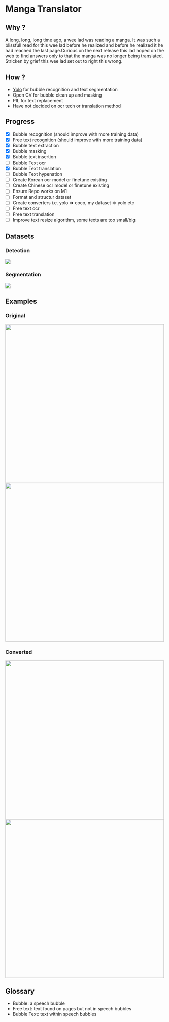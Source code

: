 # Manga Translator

## Why ?

A long, long, long time ago, a wee lad was reading a manga. It was such a blissfull read for this wee lad before he realized and before he realized it he had reached the last page.Curious on the next release this lad hoped on the web to find answers only to that the manga was no longer being translated. Stricken by grief this wee lad set out to right this wrong.

## How ?

- [Yolo](https://github.com/ultralytics/ultralytics) for bubble recognition and text segmentation
- Open CV for bubble clean up and masking
- PIL for text replacement
- Have not decided on ocr tech or translation method

## Progress

- [x] Bubble recognition (should improve with more training data)
- [x] Free text recognition (should improve with more training data)
- [x] Bubble text extraction
- [x] Bubble masking
- [x] Bubble text insertion
- [ ] Bubble Text ocr
- [x] Bubble Text translation
- [ ] Bubble Text hypenation
- [ ] Create Korean ocr model or finetune existing
- [ ] Create Chinese ocr model or finetune existing
- [ ] Ensure Repo works on M1
- [ ] Format and structur dataset
- [ ] Create converters i.e. yolo => coco, my dataset => yolo etc
- [ ] Free text ocr
- [ ] Free text translation
- [ ] Improve text resize algorithm, some texts are too small/big

## Datasets
### Detection
<a href="https://universe.roboflow.com/tarehimself/manga-translator-detection">
    <img src="https://app.roboflow.com/images/download-dataset-badge.svg"></img>
</a>

### Segmentation
<a href="https://universe.roboflow.com/tarehimself/manga-translator-segmentation">
    <img src="https://app.roboflow.com/images/download-dataset-badge.svg"></img>
</a>

## Examples

### Original

<img src="ja_oshi_no_ko_1_004.png" width="500"/><img src="ja_oshi_no_ko_1_028.png" width="500"/>

### Converted

<img src="ja_oshi_no_ko_1_004_converted.png" width="500"/><img src="ja_oshi_no_ko_1_028_converted.png" width="500"/>

## Glossary

- Bubble: a speech bubble
- Free text: text found on pages but not in speech bubbles
- Bubble Text: text within speech bubbles
